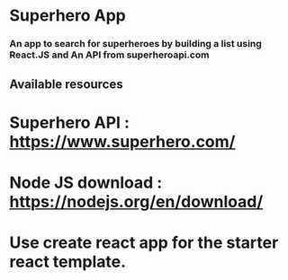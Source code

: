 # Superhero App
### An app to search for superheroes by building a list using React.JS and An API from superheroapi.com

## Available resources

# Superhero API : https://www.superhero.com/
# Node JS download : https://nodejs.org/en/download/
# Use create react app for the starter react template.